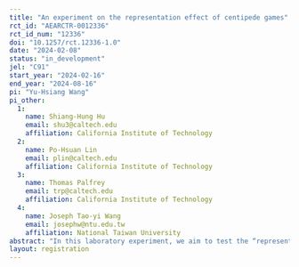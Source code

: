 ```yaml
---
title: "An experiment on the representation effect of centipede games"
rct_id: "AEARCTR-0012336"
rct_id_num: "12336"
doi: "10.1257/rct.12336-1.0"
date: "2024-02-08"
status: "in_development"
jel: "C91"
start_year: "2024-02-16"
end_year: "2024-08-16"
pi: "Yu-Hsiang Wang"
pi_other:
  1:
    name: Shiang-Hung Hu
    email: shu3@caltech.edu
    affiliation: California Institute of Technology
  2:
    name: Po-Hsuan Lin
    email: plin@caltech.edu
    affiliation: California Institute of Technology
  3:
    name: Thomas Palfrey
    email: trp@caltech.edu
    affiliation: California Institute of Technology
  4:
    name: Joseph Tao-yi Wang
    email: josephw@ntu.edu.tw
    affiliation: National Taiwan University
abstract: "In this laboratory experiment, we aim to test the “representation effect” predicted by the dynamic cognitive hierarchy solution (Lin and Palfrey, 2022). Within the family of centipede games, the dynamic cognitive hierarchy solution predicts that players tend to end the game earlier when played according to the extensive form representation compared to the reduced normal form, while players will behave similarly when the game is played according to the extensive form representation and the non-reduced normal form. To test this prediction at the individual level, we employ a within-subject design where each player will participate in a sequence of centipede games under the non-reduced normal form, reduced normal form, and extensive form representations. Specifically, we consider two linear centipede games, two exponential centipede games, and two constant sum centipede games. The order of the representations is controlled, and the payoff parameters are chosen to maximize the informativeness of the experiment."
layout: registration
---
```


